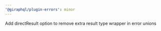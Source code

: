 ```yaml
---
'@giraphql/plugin-errors': minor
---
```


Add directResult option to remove extra result type wrapper in error unions

